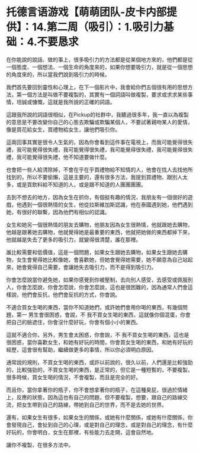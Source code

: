# 托德言语游戏【萌萌团队-皮卡内部提供】：14.第二周（吸引）：1.吸引力基础：4.不要恳求

在你能說的說話、做的事上，很多吸引力的方法都是從某個地方來的，他們都是從一個態度、一個想法、一個生命的角度來的，如果你想要吸引力，就是從一個思想的角度來的，所以當我們說到吸引力的時候。

我們首先要回到靈性和心理上，在下一個影片中，我會給你們五個很有用的思想方法，第一個方法是叫做不要複製的，其實有一個詞語叫做複製，要求或求求某些事情，坦誠或慷慨，這就是我所說的正確的詞語。

這跟我所說的詞語很相似，在Pickup的社群中，我聽過很多年，我一直以為複製的意思是不要改變你自己的心態去欺騙或欺騙某個人，不要試著親吻某人的愛情，像是買花給女生，買禮物給女生，讓他們吸引你。

這兩回事其實是很令人生氣的，因為你會看到這件事在電視上，而我可能覺得很失禮，我可能覺得很失禮，我可能覺得很失禮，我可能覺得很失禮，我可能覺得很失禮，我可能覺得很失禮，他不知道要做什麼。

也會把一些人給清除掉，不會在乎在乎買禮物給不知情的人，他會在找人去找他所找到的，所以不要偷懶，這是主要的，還有很多方法，我提到買禮物、跟別人太多，或是買飲料給不知道的人，或是跟不知道的人團團團團。

去到不想去的地方，因為女生在抓你，有個挺有趣的情況，我朋友有一個很好的遊戲，他遇到一個很熱情的女生，他從拉斯維加斯認識，他在泰國遇到她，他們遇到她，有很好的聯繫，因為他們有相似的認識。

女生和她另一個很熱情的朋友去購物，他朋友因為女生很熱情，他就跟她去購物，他越是跟著她去購物，他就覺得她是最重要的東西，他就把她做的東西都掉下來，他就越是失去了更多的吸引力，就變得很清楚，誰在那裡。

誰比較需要和低價值，這是一個問題，如果女生跟她去購物，如果女生跟她去購物，女生會覺得她比較像她，會喜歡她，但她會覺得她需要，她不願意為自己站起來，她會覺得自己需要，會讓她失去吸引力，而不是得到吸引力。

你會怎麼說當你避免她，如果你感覺到你被壓制，去向別人感受，去感受或佩服別人，你會怎麼說，你會怎麼說，你會怎麼說，這也是很困難的，因為通常人們會這樣說，他們會反抗，他們會反抗的方式，你會說。

不適合買女生喝的東西，當你不知道她們，或許她們會用你喝的東西，有幾個問題，第一 男生會很困惑，會說，不 我不買女生喝的東西，這就像你個混蛋，你會把自己的臉遮住，你會沒什麼好玩，你會有個小小的東西。

這就不適合你，另外，男生會太困惑，你會說，不 我不買女生喝的東西，這也是很困惑，當你喜歡女生，和她有好玩的時間，你會買女生喝的東西，和她有好玩的經歷，這會很有幫助，繼續做更多的事情，所以你必須明白原因。

通常說的規則，不買女生喝的東西，或許以前說的，很久以前，人們還是比較強勁的，比較強勁的，不買女生喝的東西，是正常的，但它是一種短暫的，不要複製，很多時候，買女生喝的情況，不會複製，而且是完全的好。

而且你，當你拿著你的瓶子，你不會想拿著你的瓶子，在這種臭屁，很過於情緒上，反應的狀態，因為這也有自己的問題，但不要複製，想要，跟自己的路線交流，把女生帶到自己的路線，帶她到自己的世界，而不是去她的世界。

還有，如果女生有很多，如果女生的關係，或她有什麼關係，或她有什麼關係，你會發現自己，會扯到自己的心理，或是對自己的理念，或是對自己的理念，有什麼好玩的，你會明白，女生在那裡，有些能力去走開，這會自然地。

讓你不複製，在很多方法中。